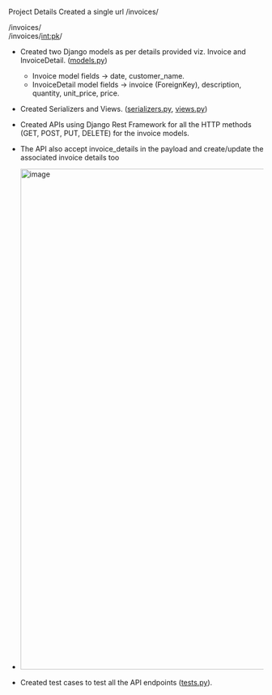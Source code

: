 Project Details
Created a single url /invoices/

/invoices/ <br>
/invoices/<int:pk>/

- Created two Django models as per details provided viz. Invoice and InvoiceDetail. ([models.py](https://github.com/prashik0/Invoice-Project/blob/main/core/invoice/models.py))
  - Invoice model fields -> date, customer_name.
  - InvoiceDetail model fields -> invoice (ForeignKey), description, quantity, unit_price, price.
    
- Created Serializers and Views. ([serializers.py](https://github.com/prashik0/Invoice-Project/blob/main/core/invoice/serializers.py), [views.py](https://github.com/prashik0/Invoice-Project/blob/main/core/invoice/views.py))
  
- Created APIs using Django Rest Framework for all the HTTP methods (GET, POST, PUT, DELETE) for the invoice models. 
- The API also accept invoice_details in the payload and create/update the associated invoice details too
- <img width="989" alt="image" src="https://github.com/prashik0/Invoice-Project/assets/88423828/b70ea259-884b-4e12-bcec-a2cfd7b65f49">

- Created test cases to test all the API endpoints ([tests.py](https://github.com/prashik0/Invoice-Project/blob/main/core/invoice/tests.py)).
